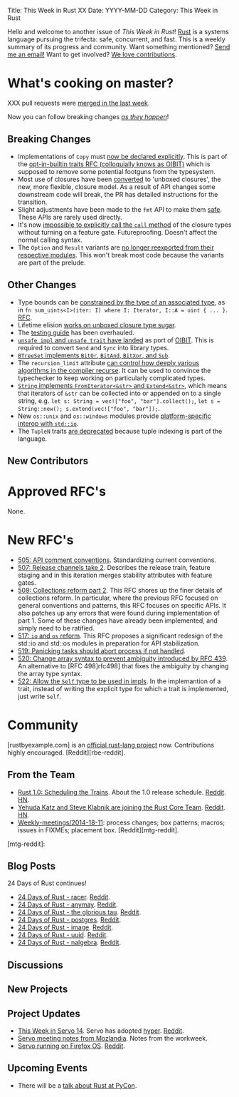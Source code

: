 Title: This Week in Rust XX
Date: YYYY-MM-DD
Category: This Week in Rust

Hello and welcome to another issue of *This Week in Rust*!
[Rust](http://rust-lang.org) is a systems language pursuing the trifecta:
safe, concurrent, and fast. This is a weekly summary of its progress and
community. Want something mentioned? [Send me an
email!](mailto:corey@octayn.net?subject=This%20Week%20in%20Rust%20Suggestion)
Want to get involved? [We love
contributions](https://github.com/mozilla/rust/wiki/Note-guide-for-new-contributors).

# What's cooking on master?

XXX pull requests were [merged in the last week][1].

[1]: https://github.com/rust-lang/rust/pulls?q=is%3Apr+is%3Amerged+updated%3A2014-12-08..2014-12-15

Now you can follow breaking changes *[as they happen][BitRust]*!

[BitRust]: http://bitrust.octarineparrot.com/

## Breaking Changes

* Implementations of `Copy` must [now be declared
  explicitly][optin]. This is part of the [opt-in-builtin traits RFC
  (colloquially knows as OIBIT)][optin-rfc] which is supposed to
  remove some potential footguns from the typesystem.
* Most use of closures have been [converted][unboxed] to 'unboxed
  closures', the new, more flexible, closure model. As a result of API
  changes some downstream code will break, the PR has detailed
  instructions for the transition.
* Slight adjustments have been made to the `fmt` API to make them
  [safe][fmt]. These APIs are rarely used directly.
* It's now [impossible to explicitly call the `call` method][call] of
  the closure types without turning on a feature
  gate. Futureproofing. Doesn't affect the normal calling syntax.
* The `Option` and `Result` variants are [no longer reexported from
  their respective modules][reexp]. This won't break most code
  because the variants are part of the prelude.

[optin]: https://github.com/rust-lang/rust/pull/19566
[optin-rfc]: https://github.com/rust-lang/rfcs/blob/master/text/0019-opt-in-builtin-traits.md
[fmt]: https://github.com/rust-lang/rust/pull/19506
[call]: https://github.com/rust-lang/rust/pull/19587
[reexp]: https://github.com/rust-lang/rust/pull/19653
[unboxed]: https://github.com/rust-lang/rust/pull/19467

## Other Changes

* Type bounds can be [constrained by the type of an associated
  type][assoc-eq], as in `fn sum_uints<I>(iter: I) where I: Iterator,
  I::A = uint { ... }`. [RFC][assoc-eq-rfc].
* Lifetime elision [works on unboxed closure type sugar][sugar].
* The [testing guide][testing] has been overhauled.
* [`unsafe impl` and `unsafe trait` have landed][unsafe] as port of
  [OIBIT][oibit-rfc]. This is required to convert `Send` and `Sync`
  into library types.
* [`BTreeSet` implements `BitOr`, `BitAnd`, `BitXor`, and `Sub`][btreeset].
* The `recursion_limit` attribute [can control how deeply various
  algorithms in the compiler recurse][recur]. It can be used to
  convince the typechecker to keep working on particularly complicated
  types.
* [`String` implements `FromIterator<&str>` and
  `Extend<&str>`][extend], which means that iterators of `&str` can be
  collected into or appended on to a single string, e.g. `let s:
  String = vec!["foo", "bar"].collect();`, `let s = String::new();
  s.extend(vec!["foo", "bar"]);`.
* New `os::unix` and `os::windows` modules provide [platform-specific
  interop with `std::io`][io].
* The `TupleN` traits [are deprecated][tuplen] because tuple indexing
  is part of the language.

[testing]: http://doc.rust-lang.org/guide-testing.html
[sugar]: https://github.com/rust-lang/rust/pull/19589
[recur]: https://github.com/rust-lang/rust/pull/19466
[btreeset]: https://github.com/rust-lang/rust/pull/19514
[extend]: https://github.com/rust-lang/rust/pull/19626
[io]: https://github.com/rust-lang/rust/pull/19169
[assoc-eq]: https://github.com/rust-lang/rust/pull/19391
[assoc-eq-rfc]: https://github.com/rust-lang/rfcs/blob/master/text/0195-associated-items.md#constraining-associated-types
[tuplen]: https://github.com/rust-lang/rust/pull/19677
[unsafe]: https://github.com/rust-lang/rust/pull/19703
[oibit-rfc]: https://github.com/rust-lang/rfcs/blob/master/text/0019-opt-in-builtin-traits.md

## New Contributors



# Approved RFC's

None.

# New RFC's

* [505: API comment conventions][rfc505]. Standardizing current
  conventions.
* [507: Release channels take 2][rfc507]. Describes the release train,
  feature staging and in this iteration merges stability attributes
  with feature gates.
* [509: Collections reform part 2][rfc509]. This RFC shores up the
  finer details of collections reform. In particular, where the
  previous RFC focused on general conventions and patterns, this RFC
  focuses on specific APIs. It also patches up any errors that were
  found during implementation of part 1. Some of these changes have
  already been implemented, and simply need to be ratified.
* [517: `io` and `os` reform][rfc517]. This RFC proposes a significant
  redesign of the std::io and std::os modules in preparation for API
  stabilization.
* [519: Panicking tasks should abort process if not handled][rfc519].
* [520: Change array syntax to prevent ambiguity introduced by RFC
  439][rfc520]. An alternative to [RFC 498]rfc498] that fixes the
  ambiguity by changing the array type syntax.
* [522: Allow the `Self` type to be used in impls][rfc522]. In the
  implemantion of a trait, instead of writing the explicit type for
  which a trait is implemented, just write `Self`.

[rfc498]: https://github.com/rust-lang/rfcs/pull/498
[rfc505]: https://github.com/rust-lang/rfcs/pull/505
[rfc507]: https://github.com/rust-lang/rfcs/pull/507
[rfc509]: https://github.com/rust-lang/rfcs/pull/509
[rfc517]: https://github.com/rust-lang/rfcs/pull/517
[rfc519]: https://github.com/rust-lang/rfcs/pull/519
[rfc520]: https://github.com/rust-lang/rfcs/pull/520
[rfc522]: https://github.com/rust-lang/rfcs/pull/522

# Community

[rustbyexample.com] is an [official rust-lang project][rbe]
now. Contributions highly encouraged. [Reddit][rbe-reddit].

[rbe]: https://github.com/rust-lang/rust-by-example
[rde-reddit]: https://www.reddit.com/r/rust/comments/2onzq0/rust_by_example_has_been_transferred_to_rustlang/

## From the Team

* [Rust 1.0: Scheduling the Trains][trains]. About the 1.0 release
  schedule. [Reddit][trains-reddit]. [HN][trains-hn].
* [Yehuda Katz and Steve Klabnik are joining the Rust Core
  Team][core]. [Reddit][core-reddit]. [HN][core-hn].
* [Weekly-meetings/2014-18-11][mtg]: process changes; box patterns;
  macros; issues in FIXMEs; placement box. [Reddit][mtg-reddit].

[trains]: http://blog.rust-lang.org/2014/12/12/1.0-Timeline.html
[trains-reddit]: https://www.reddit.com/r/rust/comments/2p35dk/rust_10_scheduling_the_trains/
[trains-hn]: https://news.ycombinator.com/item?id=8740751
[core]: http://blog.rust-lang.org/2014/12/12/Core-Team.html
[core-reddit]: https://www.reddit.com/r/rust/comments/2p47ee/yehuda_katz_and_steve_klabnik_are_joining_the/
[core-hn]: https://news.ycombinator.com/item?id=8742953
[mtg]: https://github.com/rust-lang/meeting-minutes/blob/master/weekly-meetings/2014-12-09.md
[mtg-reddit]:

## Blog Posts

24 Days of Rust continues!

* [24 Days of Rust - racer][24days8]. [Reddit][24days8-reddit].
* [24 Days of Rust - anymay][24days9]. [Reddit][24days9-reddit].
* [24 Days of Rust - the glorious tau][24days10]. [Reddit][24days10-reddit].
* [24 Days of Rust - postgres][24days11]. [Reddit][24days11-reddit].
* [24 Days of Rust - image][24days12]. [Reddit][24days12-reddit].
* [24 Days of Rust - uuid][24days13]. [Reddit][24days13-reddit].
* [24 Days of Rust - nalgebra][24days14]. [Reddit][24days14-reddit].

[24days8]: https://siciarz.net/24-days-of-rust-racer/
[24days8-reddit]: https://www.reddit.com/r/rust/comments/2oo1n5/24_days_of_rust_racer/
[24days9]: https://siciarz.net/24-days-of-rust-anymap/
[24days9-reddit]: https://siciarz.net/24-days-of-rust-anymap/
[24days10]: https://siciarz.net/24-days-of-rust-glorious-tau/
[24days10-reddit]: https://www.reddit.com/r/rust/comments/2ow3jm/24_days_of_rust_the_glorious_tau/
[24days11]: https://siciarz.net/24-days-of-rust-postgres/
[24days11-reddit]: https://www.reddit.com/r/rust/comments/2ozzeg/24_days_of_rust_postgres/
[24days12]: https://siciarz.net/24-days-of-rust-image/
[24days12-reddit]: https://www.reddit.com/r/rust/comments/2p3mjf/24_days_of_rust_image/
[24days13]: https://siciarz.net/24-days-of-rust-uuid/
[24days13-reddit]: https://www.reddit.com/r/rust/comments/2p6kvf/24_days_of_rust_uuid/
[24days14]: https://siciarz.net/24-days-of-rust-nalgebra/
[24days14-reddit]: https://www.reddit.com/r/rust/comments/2pa7md/24_days_of_rust_nalgebra/

## Discussions



## New Projects



## Project Updates

* [This Week in Servo 14][twis]. Servo has adopted [hyper]. [Reddit][twis-reddit].
* [Servo meeting notes from Mozlandia][servo-mozlandia]. Notes from the workweek.
* [Servo running on Firefox OS][fxos]. [Reddit][fxos-reddit].

[twis]: http://blog.servo.org/2014/12/09/twis-14/
[twis-reddit]: https://www.reddit.com/r/rust/comments/2orabe/this_week_in_servo_15/
[hyper]: https://github.com/hyperium/hyper
[servo-mozlandia]: https://groups.google.com/forum/#!topic/mozilla.dev.servo/zK2H8a2dTGQ
[fxos]: https://twitter.com/larsberg_/status/539937229049581568
[fxos-reddit]: https://www.reddit.com/r/rust/comments/2orhhh/servo_running_on_firefox_os/

## Upcoming Events

* There will be a [talk about Rust at PyCon][pycon].

[pycon]: https://us.pycon.org/2015/schedule/presentation/411/
